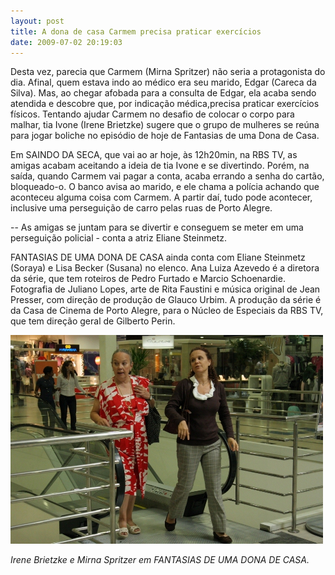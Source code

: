 ```yaml
---
layout: post
title: A dona de casa Carmem precisa praticar exercícios
date: 2009-07-02 20:19:03
---
```

Desta vez, parecia que Carmem (Mirna Spritzer) não seria a protagonista do dia. Afinal, quem estava indo ao médico era seu marido, Edgar (Careca da Silva). Mas, ao chegar afobada para a consulta de Edgar, ela acaba sendo atendida e descobre que, por indicação médica,precisa praticar exercícios físicos. Tentando ajudar Carmem no desafio de colocar o corpo para malhar, tia Ivone (Irene Brietzke) sugere que o grupo de mulheres se reúna para jogar boliche no episódio de hoje de Fantasias de uma Dona de Casa.

Em SAINDO DA SECA, que vai ao ar hoje, às 12h20min, na RBS TV, as amigas acabam aceitando a ideia de tia Ivone e se divertindo. Porém, na saída, quando Carmem vai pagar a conta, acaba errando a senha do cartão, bloqueado-o. O banco avisa ao marido, e ele chama a polícia achando que aconteceu alguma coisa com Carmem. A partir daí, tudo pode acontecer, inclusive uma perseguição de carro pelas ruas de Porto Alegre.

\-- As amigas se juntam para se divertir e conseguem se meter em uma perseguição policial - conta a atriz Eliane Steinmetz.

FANTASIAS DE UMA DONA DE CASA ainda conta com Eliane Steinmetz (Soraya) e Lisa Becker (Susana) no elenco. Ana Luiza Azevedo é a diretora da série, que tem roteiros de Pedro Furtado e Marcio Schoenardie. Fotografia de Juliano Lopes, arte de Rita Faustini e música original de Jean Presser, com direção de produção de Glauco Urbim. A produção da série é da Casa de Cinema de Porto Alegre, para o Núcleo de Especiais da RBS TV, que tem direção geral de Gilberto Perin.

![](/uploads/fantas07.jpg)

*Irene Brietzke e Mirna Spritzer em FANTASIAS DE UMA DONA DE CASA.*